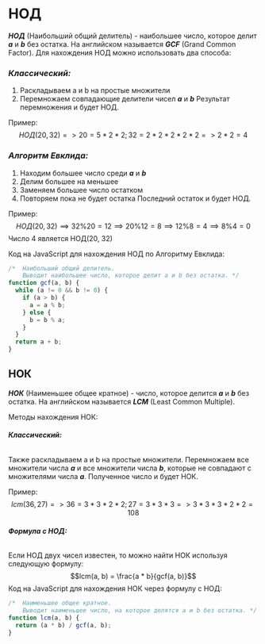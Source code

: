 # НОД
***НОД*** (Наибольший общий делитель) - наибольшее число, которое делит ***a*** и ***b*** без остатка. На английском называется ***GCF*** (Grand Common Factor).
Для нахождения НОД можно использовать два способа:
### ***Классический:***
1) Раскладываем a и b на простые множители
2) Перемножаем совпадающие делители чисел ***a*** и ***b***
Результат перемножения и будет НОД.

Пример:
$$НОД(20, 32) => 20 = 5 * 2 * 2; 32 = 2 * 2 * 2 * 2 * 2 => 2 * 2 = 4$$
### ***Алгоритм Евклида:***
1) Находим большее число среди ***a*** и ***b***
2) Делим большее на меньшее
3) Заменяем большее число остатком
4) Повторяем пока не будет остатка
Последний остаток и будет НОД.

Пример:
$$
НОД(20, 32) \implies32 \% 20 = 12 \implies 20 \% 12 = 8 \implies 12 \% 8 = 4 \implies 8 \% 4 = 0
$$
Число 4 является НОД(20, 32)

Код на JavaScript для нахождения НОД по Алгоритму Евклида:
```JavaScript
/*  Наибольший общий делитель.
    Выводит наибольшее число, которое делит a и b без остатка. */
function gcf(a, b) {
  while (a != 0 && b != 0) {
    if (a > b) {
      a = a % b;
    } else {
      b = b % a;
    }
  }
  return a + b;
}
```

## НОК
***НОК*** (Наименьшее общее кратное) - число, которое делится ***a*** и ***b*** без остатка. На английском называется ***LCM*** (Least Common Multiple).

Методы нахождения НОК:
###### ***Классический:***
Также раскладываем a и b на простые множители. Перемножаем все множители числа ***a*** и все множители числа ***b***, которые не совпадают с множителями числа ***a***.
Полученное число и будет НОК.

Пример:
$$lcm(36, 27) => 36 = 3 * 3 * 2 * 2; 27 = 3 * 3 * 3 => 3 * 3 * 3 * 2 * 2 = 108$$
###### ***Формула с НОД:***
Если НОД двух чисел известен, то можно найти НОК используя следующую формулу:
 $$lcm(a, b) = \frac{a * b}{gcf(a, b)}$$
Код на JavaScript для нахождения НОК через формулу с НОД:
```JavaScript
/*  Наименьшее общее кратное.
    Выводит наименьшее число, на которое делятся a и b без остатка. */
function lcm(a, b) {
  return (a * b) / gcf(a, b);
}
```
